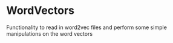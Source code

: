 # WordVectors

Functionality to read in word2vec files and perform some simple manipulations on the word vectors
